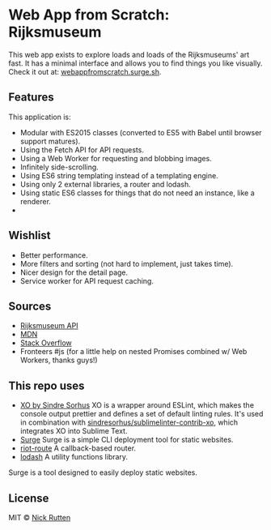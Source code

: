 # Web App from Scratch: Rijksmuseum

This web app exists to explore loads and loads of the Rijksmuseums' art fast. It has a minimal interface and allows you to find things you like visually. Check it out at: [webappfromscratch.surge.sh](http://webappfromscratch.surge.sh/).

## Features

This application is:

- Modular with ES2015 classes (converted to ES5 with Babel until browser support matures).
- Using the Fetch API for API requests.
- Using a Web Worker for requesting and blobbing images.
- Infinitely side-scrolling.
- Using ES6 string templating instead of a templating engine.
- Using only 2 external libraries, a router and lodash.
- Using static ES6 classes for things that do not need an instance, like a renderer.
-

## Wishlist

- Better performance.
- More filters and sorting (not hard to implement, just takes time).
- Nicer design for the detail page.
- Service worker for API request caching.

## Sources

- [Rijksmuseum API](https://rijksmuseum.github.io)
- [MDN](https://developer.mozilla.org/)
- [Stack Overflow](https://stackoverflow.com)
- Fronteers #js (for a little help on nested Promises combined w/ Web Workers, thanks guys!)

## This repo uses

- [XO by Sindre Sorhus](https://github.com/sindresorhus/xo) XO is a wrapper around ESLint, which makes the console output prettier and defines a set of default linting rules. It's used in combination with [sindresorhus/sublimelinter-contrib-xo](https://github.com/sindresorhus/sublimelinter-contrib-xo), which integrates XO into Sublime Text.
- [Surge](https://surge.sh) Surge is a simple CLI deployment tool for static websites.
- [riot-route](https://github.com/riot/route) A callback-based router.
- [lodash](https://lodash.com/) A utility functions library.

Surge is a tool designed to easily deploy static websites.

## License

MIT &copy; [Nick Rutten](https://twitter.com/nickrttn)
